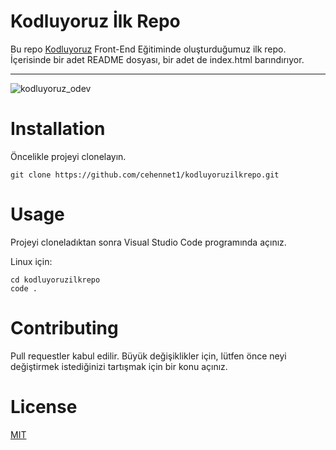 # Kodluyoruz İlk Repo
 
Bu repo [Kodluyoruz](https://www.kodluyoruz.org/) Front-End Eğitiminde oluşturduğumuz ilk repo. İçerisinde bir adet README dosyası, bir adet de index.html barındırıyor.


--------------------------------------------------

![kodluyoruz_odev](https://user-images.githubusercontent.com/132218899/235477042-90b520f0-9e19-4f3c-a326-3fc54f5ff84a.png)


# Installation
 Öncelikle projeyi clonelayın. 
 
 ```
 git clone https://github.com/cehennet1/kodluyoruzilkrepo.git
 ```

 # Usage
Projeyi cloneladıktan sonra Visual Studio Code programında açınız.

Linux için:

```
cd kodluyoruzilkrepo
code .
```
# Contributing
Pull requestler kabul edilir. Büyük değişiklikler için, lütfen önce neyi değiştirmek istediğinizi tartışmak için bir konu açınız.

# License

[MIT](https://choosealicense.com/licenses/mit/)

